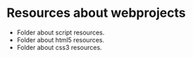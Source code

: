 # Resources about webprojects

* Folder about script resources.
* Folder about html5 resources.
* Folder about css3 resources.




